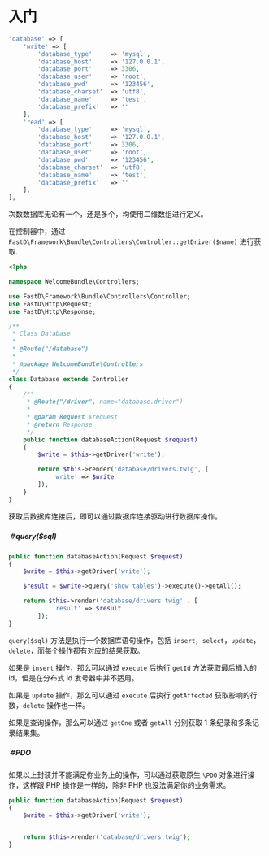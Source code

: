 # 入门

```php
'database' => [
    'write' => [
        'database_type'     => 'mysql',
        'database_host'     => '127.0.0.1',
        'database_port'     => 3306,
        'database_user'     => 'root',
        'database_pwd'      => '123456',
        'database_charset'  => 'utf8',
        'database_name'     => 'test',
        'database_prefix'   => ''
    ],
    'read' => [
        'database_type'     => 'mysql',
        'database_host'     => '127.0.0.1',
        'database_port'     => 3306,
        'database_user'     => 'root',
        'database_pwd'      => '123456',
        'database_charset'  => 'utf8',
        'database_name'     => 'test',
        'database_prefix'   => ''
    ],
],
```

次数数据库无论有一个，还是多个，均使用二维数组进行定义。

在控制器中，通过 `FastD\Framework\Bundle\Controllers\Controller::getDriver($name)` 进行获取.

```php
<?php

namespace WelcomeBundle\Controllers;

use FastD\Framework\Bundle\Controllers\Controller;
use FastD\Http\Request;
use FastD\Http\Response;

/**
 * Class Database
 *
 * @Route("/database")
 *
 * @package WelcomeBundle\Controllers
 */
class Database extends Controller
{
    /**
     * @Route("/driver", name="database.driver")
     *
     * @param Request $request
     * @return Response
     */
    public function databaseAction(Request $request)
    {
        $write = $this->getDriver('write');

        return $this->render('database/drivers.twig', [
            'write' => $write
        ]);
    }
}
```

获取后数据库连接后，即可以通过数据库连接驱动进行数据库操作。

##### ＃query($sql) 

```php
public function databaseAction(Request $request)
{
    $write = $this->getDriver('write');

    $result = $write->query('show tables')->execute()->getAll();

    return $this->render('database/drivers.twig' . [
            'result' => $result
        ]);
}
```

`query($sql)` 方法是执行一个数据库语句操作，包括 `insert`，`select`，`update`，`delete`，而每个操作都有对应的结果获取。

如果是 `insert` 操作，那么可以通过 `execute` 后执行 `getId` 方法获取最后插入的 id，但是在分布式 id 发号器中并不适用。

如果是 `update` 操作，那么可以通过 `execute` 后执行 `getAffected` 获取影响的行数，`delete` 操作也一样。

如果是查询操作，那么可以通过 `getOne` 或者 `getAll` 分别获取 1 条纪录和多条记录结果集。

##### ＃PDO

如果以上封装并不能满足你业务上的操作，可以通过获取原生 `\PDO`  对象进行操作，这样跟 PHP 操作是一样的，除非 PHP 也没法满足你的业务需求。

```php
public function databaseAction(Request $request)
{
    $write = $this->getDriver('write');


    return $this->render('database/drivers.twig');
}
```